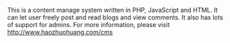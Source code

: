This is a content manage system written in PHP, JavaScript and HTML. It can let user freely post and read blogs and view comments. It also has lots of support for admins. For more information, please visit http://www.haozhuohuang.com/cms